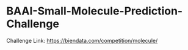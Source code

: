 # BAAI-Small-Molecule-Prediction-Challenge
Challenge Link: https://biendata.com/competition/molecule/
